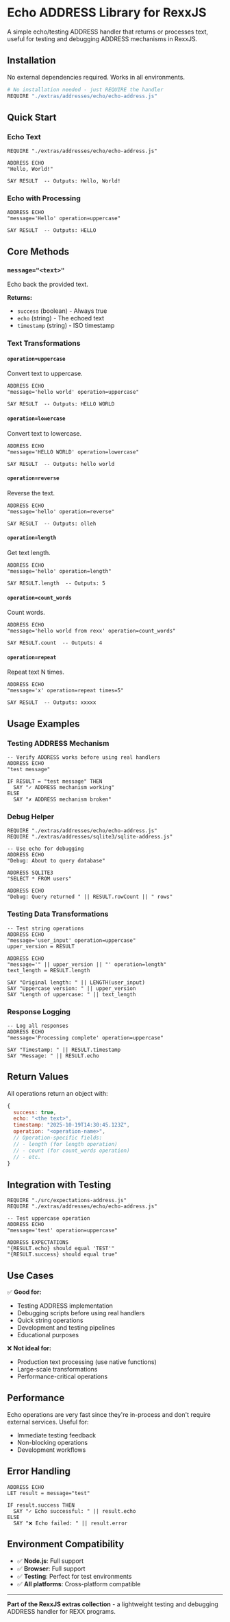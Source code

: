 # Echo ADDRESS Library for RexxJS

A simple echo/testing ADDRESS handler that returns or processes text, useful for testing and debugging ADDRESS mechanisms in RexxJS.

## Installation

No external dependencies required. Works in all environments.

```bash
# No installation needed - just REQUIRE the handler
REQUIRE "./extras/addresses/echo/echo-address.js"
```

## Quick Start

### Echo Text

```rexx
REQUIRE "./extras/addresses/echo/echo-address.js"

ADDRESS ECHO
"Hello, World!"

SAY RESULT  -- Outputs: Hello, World!
```

### Echo with Processing

```rexx
ADDRESS ECHO
"message='Hello' operation=uppercase"

SAY RESULT  -- Outputs: HELLO
```

## Core Methods

### `message="<text>"`
Echo back the provided text.

**Returns:**
- `success` (boolean) - Always true
- `echo` (string) - The echoed text
- `timestamp` (string) - ISO timestamp

### Text Transformations

#### `operation=uppercase`
Convert text to uppercase.

```rexx
ADDRESS ECHO
"message='hello world' operation=uppercase"

SAY RESULT  -- Outputs: HELLO WORLD
```

#### `operation=lowercase`
Convert text to lowercase.

```rexx
ADDRESS ECHO
"message='HELLO WORLD' operation=lowercase"

SAY RESULT  -- Outputs: hello world
```

#### `operation=reverse`
Reverse the text.

```rexx
ADDRESS ECHO
"message='hello' operation=reverse"

SAY RESULT  -- Outputs: olleh
```

#### `operation=length`
Get text length.

```rexx
ADDRESS ECHO
"message='hello' operation=length"

SAY RESULT.length  -- Outputs: 5
```

#### `operation=count_words`
Count words.

```rexx
ADDRESS ECHO
"message='hello world from rexx' operation=count_words"

SAY RESULT.count  -- Outputs: 4
```

#### `operation=repeat`
Repeat text N times.

```rexx
ADDRESS ECHO
"message='x' operation=repeat times=5"

SAY RESULT  -- Outputs: xxxxx
```

## Usage Examples

### Testing ADDRESS Mechanism

```rexx
-- Verify ADDRESS works before using real handlers
ADDRESS ECHO
"test message"

IF RESULT = "test message" THEN
  SAY "✓ ADDRESS mechanism working"
ELSE
  SAY "✗ ADDRESS mechanism broken"
```

### Debug Helper

```rexx
REQUIRE "./extras/addresses/echo/echo-address.js"
REQUIRE "./extras/addresses/sqlite3/sqlite-address.js"

-- Use echo for debugging
ADDRESS ECHO
"Debug: About to query database"

ADDRESS SQLITE3
"SELECT * FROM users"

ADDRESS ECHO
"Debug: Query returned " || RESULT.rowCount || " rows"
```

### Testing Data Transformations

```rexx
-- Test string operations
ADDRESS ECHO
"message='user_input' operation=uppercase"
upper_version = RESULT

ADDRESS ECHO
"message='" || upper_version || "' operation=length"
text_length = RESULT.length

SAY "Original length: " || LENGTH(user_input)
SAY "Uppercase version: " || upper_version
SAY "Length of uppercase: " || text_length
```

### Response Logging

```rexx
-- Log all responses
ADDRESS ECHO
"message='Processing complete' operation=uppercase"

SAY "Timestamp: " || RESULT.timestamp
SAY "Message: " || RESULT.echo
```

## Return Values

All operations return an object with:

```javascript
{
  success: true,
  echo: "<the text>",
  timestamp: "2025-10-19T14:30:45.123Z",
  operation: "<operation-name>",
  // Operation-specific fields:
  // - length (for length operation)
  // - count (for count_words operation)
  // - etc.
}
```

## Integration with Testing

```rexx
REQUIRE "./src/expectations-address.js"
REQUIRE "./extras/addresses/echo/echo-address.js"

-- Test uppercase operation
ADDRESS ECHO
"message='test' operation=uppercase"

ADDRESS EXPECTATIONS
"{RESULT.echo} should equal 'TEST'"
"{RESULT.success} should equal true"
```

## Use Cases

✅ **Good for:**
- Testing ADDRESS implementation
- Debugging scripts before using real handlers
- Quick string operations
- Development and testing pipelines
- Educational purposes

❌ **Not ideal for:**
- Production text processing (use native functions)
- Large-scale transformations
- Performance-critical operations

## Performance

Echo operations are very fast since they're in-process and don't require external services. Useful for:
- Immediate testing feedback
- Non-blocking operations
- Development workflows

## Error Handling

```rexx
ADDRESS ECHO
LET result = message="test"

IF result.success THEN
  SAY "✓ Echo successful: " || result.echo
ELSE
  SAY "❌ Echo failed: " || result.error
```

## Environment Compatibility

- ✅ **Node.js**: Full support
- ✅ **Browser**: Full support
- ✅ **Testing**: Perfect for test environments
- ✅ **All platforms**: Cross-platform compatible

---

**Part of the RexxJS extras collection** - a lightweight testing and debugging ADDRESS handler for REXX programs.
